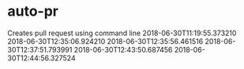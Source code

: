 # auto-pr
Creates pull request using command line
2018-06-30T11:19:55.373210
2018-06-30T12:35:06.924210
2018-06-30T12:35:56.461516
2018-06-30T12:37:51.793991
2018-06-30T12:43:50.687456
2018-06-30T12:44:56.327524
